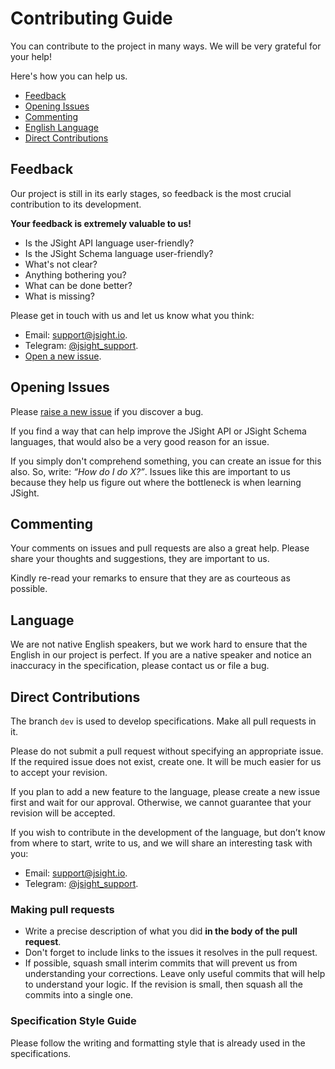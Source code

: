 # Contributing Guide

You can contribute to the project in many ways. We will be very grateful for your help!

Here's how you can help us.

* [Feedback](#feedback)
* [Opening Issues](#opening-issues)
* [Commenting](#commenting)
* [English Language](#english-language)
* [Direct Contributions](#direct-contributions)

## Feedback

Our project is still in its early stages, so feedback is the most crucial contribution to its
development.

**Your feedback is extremely valuable to us!**

- Is the JSight API language user-friendly?
- Is the JSight Schema language user-friendly?
- What's not clear?
- Anything bothering you?
- What can be done better?
- What is missing?

Please get in touch with us and let us know what you think:

- Email: [support@jsight.io](mailto:support@jsight.io).
- Telegram: [@jsight_support](https://t.me/jsight_support).
- [Open a new issue](https://github.com/jsightapi/specification/issues/new).

## Opening Issues

Please [raise a new issue](https://github.com/jsightapi/online-editor-frontend/specification/new) if
you discover a bug.

If you find a way that can help improve the JSight API or JSight Schema languages, that would also
be a very good reason for an issue.

If you simply don't comprehend something, you can create an issue for this also. So, write: *“How do
I do X?”*. Issues like this are important to us because they help us figure out where the bottleneck
is when learning JSight.

## Commenting

Your comments on issues and pull requests are also a great help. Please share your thoughts and
suggestions, they are important to us.
 
Kindly re-read your remarks to ensure that they are as courteous as possible.

## Language

We are not native English speakers, but we work hard to ensure that the English in our project is
perfect. If you are a native speaker and notice an inaccuracy in the specification, please contact
us or file a bug.

## Direct Contributions

The branch `dev` is used to develop specifications. Make all pull requests in it.

Please do not submit a pull request without specifying an appropriate issue. If the required issue
does not exist, create one. It will be much easier for us to accept your revision.

If you plan to add a new feature to the language, please create a new issue first and wait for our
approval. Otherwise, we cannot guarantee that your revision will be accepted.

If you wish to contribute in the development of the language, but don’t know from where to start,
write to us, and we will share an interesting task with you:

- Email: [support@jsight.io](mailto:support@jsight.io).
- Telegram: [@jsight_support](https://t.me/jsight_support).

### Making pull requests

- Write a precise description of what you did **in the body of the pull request**.
- Don't forget to include links to the issues it resolves in the pull request.
- If possible, squash small interim commits that will prevent us from understanding your
  corrections. Leave only useful commits that will help to understand your logic. If the revision is
  small, then squash all the commits into a single one.

### Specification Style Guide

Please follow the writing and formatting style that is already used in the specifications.
